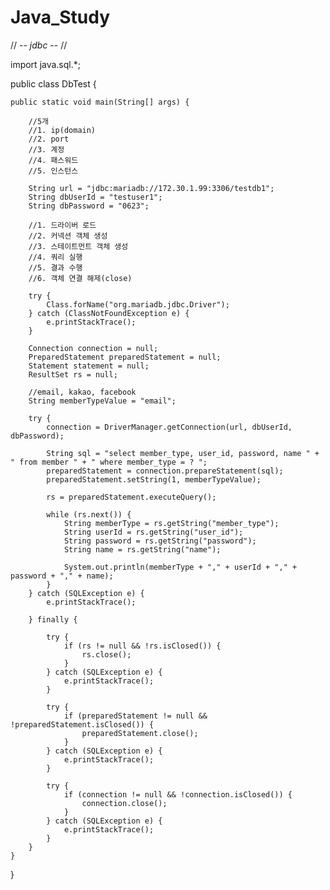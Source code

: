 # Java_Study

// -*- jdbc -*- //

import java.sql.*;

public class DbTest {

    public static void main(String[] args) {

        //5개
        //1. ip(domain)
        //2. port
        //3. 계정
        //4. 패스워드
        //5. 인스턴스

        String url = "jdbc:mariadb://172.30.1.99:3306/testdb1";
        String dbUserId = "testuser1";
        String dbPassword = "0623";

        //1. 드라이버 로드
        //2. 커넥션 객체 생성
        //3. 스테이트먼트 객체 생성
        //4. 쿼리 실행
        //5. 결과 수행
        //6. 객체 연결 해제(close)

        try {
            Class.forName("org.mariadb.jdbc.Driver");
        } catch (ClassNotFoundException e) {
            e.printStackTrace();
        }

        Connection connection = null;
        PreparedStatement preparedStatement = null;
        Statement statement = null;
        ResultSet rs = null;

        //email, kakao, facebook
        String memberTypeValue = "email";

        try {
            connection = DriverManager.getConnection(url, dbUserId, dbPassword);

            String sql = "select member_type, user_id, password, name " + " from member " + " where member_type = ? ";
            preparedStatement = connection.prepareStatement(sql);
            preparedStatement.setString(1, memberTypeValue);

            rs = preparedStatement.executeQuery();

            while (rs.next()) {
                String memberType = rs.getString("member_type");
                String userId = rs.getString("user_id");
                String password = rs.getString("password");
                String name = rs.getString("name");

                System.out.println(memberType + "," + userId + "," + password + "," + name);
            }
        } catch (SQLException e) {
            e.printStackTrace();

        } finally {

            try {
                if (rs != null && !rs.isClosed()) {
                    rs.close();
                }
            } catch (SQLException e) {
                e.printStackTrace();
            }

            try {
                if (preparedStatement != null && !preparedStatement.isClosed()) {
                    preparedStatement.close();
                }
            } catch (SQLException e) {
                e.printStackTrace();
            }

            try {
                if (connection != null && !connection.isClosed()) {
                    connection.close();
                }
            } catch (SQLException e) {
                e.printStackTrace();
            }
        }
    }
}

